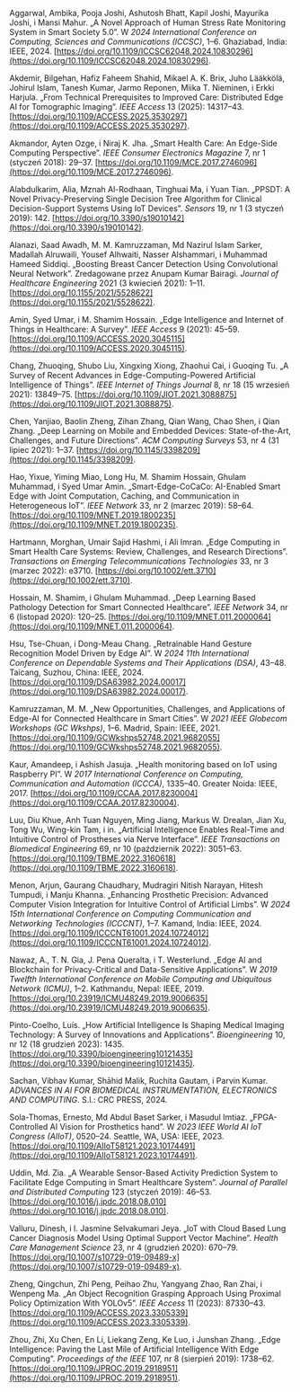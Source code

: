 Aggarwal, Ambika, Pooja Joshi, Ashutosh Bhatt, Kapil Joshi, Mayurika Joshi, i Mansi Mahur. „A Novel Approach of Human Stress Rate Monitoring System in Smart Society 5.0”. W _2024 International Conference on Computing, Sciences and Communications (ICCSC)_, 1–6. Ghaziabad, India: IEEE, 2024. [https://doi.org/10.1109/ICCSC62048.2024.10830296](https://doi.org/10.1109/ICCSC62048.2024.10830296).

Akdemir, Bilgehan, Hafiz Faheem Shahid, Mikael A. K. Brix, Juho Lääkkölä, Johirul Islam, Tanesh Kumar, Jarmo Reponen, Miika T. Nieminen, i Erkki Harjula. „From Technical Prerequisites to Improved Care: Distributed Edge AI for Tomographic Imaging”. _IEEE Access_ 13 (2025): 14317–43. [https://doi.org/10.1109/ACCESS.2025.3530297](https://doi.org/10.1109/ACCESS.2025.3530297).

Akmandor, Ayten Ozge, i Niraj K. Jha. „Smart Health Care: An Edge-Side Computing Perspective”. _IEEE Consumer Electronics Magazine_ 7, nr 1 (styczeń 2018): 29–37. [https://doi.org/10.1109/MCE.2017.2746096](https://doi.org/10.1109/MCE.2017.2746096).

Alabdulkarim, Alia, Mznah Al-Rodhaan, Tinghuai Ma, i Yuan Tian. „PPSDT: A Novel Privacy-Preserving Single Decision Tree Algorithm for Clinical Decision-Support Systems Using IoT Devices”. _Sensors_ 19, nr 1 (3 styczeń 2019): 142. [https://doi.org/10.3390/s19010142](https://doi.org/10.3390/s19010142).

Alanazi, Saad Awadh, M. M. Kamruzzaman, Md Nazirul Islam Sarker, Madallah Alruwaili, Yousef Alhwaiti, Nasser Alshammari, i Muhammad Hameed Siddiqi. „Boosting Breast Cancer Detection Using Convolutional Neural Network”. Zredagowane przez Anupam Kumar Bairagi. _Journal of Healthcare Engineering_ 2021 (3 kwiecień 2021): 1–11. [https://doi.org/10.1155/2021/5528622](https://doi.org/10.1155/2021/5528622).

Amin, Syed Umar, i M. Shamim Hossain. „Edge Intelligence and Internet of Things in Healthcare: A Survey”. _IEEE Access_ 9 (2021): 45–59. [https://doi.org/10.1109/ACCESS.2020.3045115](https://doi.org/10.1109/ACCESS.2020.3045115).

Chang, Zhuoqing, Shubo Liu, Xingxing Xiong, Zhaohui Cai, i Guoqing Tu. „A Survey of Recent Advances in Edge-Computing-Powered Artificial Intelligence of Things”. _IEEE Internet of Things Journal_ 8, nr 18 (15 wrzesień 2021): 13849–75. [https://doi.org/10.1109/JIOT.2021.3088875](https://doi.org/10.1109/JIOT.2021.3088875).

Chen, Yanjiao, Baolin Zheng, Zihan Zhang, Qian Wang, Chao Shen, i Qian Zhang. „Deep Learning on Mobile and Embedded Devices: State-of-the-Art, Challenges, and Future Directions”. _ACM Computing Surveys_ 53, nr 4 (31 lipiec 2021): 1–37. [https://doi.org/10.1145/3398209](https://doi.org/10.1145/3398209).

Hao, Yixue, Yiming Miao, Long Hu, M. Shamim Hossain, Ghulam Muhammad, i Syed Umar Amin. „Smart-Edge-CoCaCo: AI-Enabled Smart Edge with Joint Computation, Caching, and Communication in Heterogeneous IoT”. _IEEE Network_ 33, nr 2 (marzec 2019): 58–64. [https://doi.org/10.1109/MNET.2019.1800235](https://doi.org/10.1109/MNET.2019.1800235).

Hartmann, Morghan, Umair Sajid Hashmi, i Ali Imran. „Edge Computing in Smart Health Care Systems: Review, Challenges, and Research Directions”. _Transactions on Emerging Telecommunications Technologies_ 33, nr 3 (marzec 2022): e3710. [https://doi.org/10.1002/ett.3710](https://doi.org/10.1002/ett.3710).

Hossain, M. Shamim, i Ghulam Muhammad. „Deep Learning Based Pathology Detection for Smart Connected Healthcare”. _IEEE Network_ 34, nr 6 (listopad 2020): 120–25. [https://doi.org/10.1109/MNET.011.2000064](https://doi.org/10.1109/MNET.011.2000064).

Hsu, Tse-Chuan, i Dong-Meau Chang. „Retrainable Hand Gesture Recognition Model Driven by Edge AI”. W _2024 11th International Conference on Dependable Systems and Their Applications (DSA)_, 43–48. Taicang, Suzhou, China: IEEE, 2024. [https://doi.org/10.1109/DSA63982.2024.00017](https://doi.org/10.1109/DSA63982.2024.00017).

Kamruzzaman, M. M. „New Opportunities, Challenges, and Applications of Edge-AI for Connected Healthcare in Smart Cities”. W _2021 IEEE Globecom Workshops (GC Wkshps)_, 1–6. Madrid, Spain: IEEE, 2021. [https://doi.org/10.1109/GCWkshps52748.2021.9682055](https://doi.org/10.1109/GCWkshps52748.2021.9682055).

Kaur, Amandeep, i Ashish Jasuja. „Health monitoring based on IoT using Raspberry PI”. W _2017 International Conference on Computing, Communication and Automation (ICCCA)_, 1335–40. Greater Noida: IEEE, 2017. [https://doi.org/10.1109/CCAA.2017.8230004](https://doi.org/10.1109/CCAA.2017.8230004).

Luu, Diu Khue, Anh Tuan Nguyen, Ming Jiang, Markus W. Drealan, Jian Xu, Tong Wu, Wing-kin Tam, i in. „Artificial Intelligence Enables Real-Time and Intuitive Control of Prostheses via Nerve Interface”. _IEEE Transactions on Biomedical Engineering_ 69, nr 10 (październik 2022): 3051–63. [https://doi.org/10.1109/TBME.2022.3160618](https://doi.org/10.1109/TBME.2022.3160618).

Menon, Arjun, Gaurang Chaudhary, Mudragiri Nitish Narayan, Hitesh Tumpudi, i Manju Khanna. „Enhancing Prosthetic Precision: Advanced Computer Vision Integration for Intuitive Control of Artificial Limbs”. W _2024 15th International Conference on Computing Communication and Networking Technologies (ICCCNT)_, 1–7. Kamand, India: IEEE, 2024. [https://doi.org/10.1109/ICCCNT61001.2024.10724012](https://doi.org/10.1109/ICCCNT61001.2024.10724012).

Nawaz, A., T. N. Gia, J. Pena Queralta, i T. Westerlund. „Edge AI and Blockchain for Privacy-Critical and Data-Sensitive Applications”. W _2019 Twelfth International Conference on Mobile Computing and Ubiquitous Network (ICMU)_, 1–2. Kathmandu, Nepal: IEEE, 2019. [https://doi.org/10.23919/ICMU48249.2019.9006635](https://doi.org/10.23919/ICMU48249.2019.9006635).

Pinto-Coelho, Luís. „How Artificial Intelligence Is Shaping Medical Imaging Technology: A Survey of Innovations and Applications”. _Bioengineering_ 10, nr 12 (18 grudzień 2023): 1435. [https://doi.org/10.3390/bioengineering10121435](https://doi.org/10.3390/bioengineering10121435).

Sachan, Vibhav Kumar, Shāhid Malik, Ruchita Gautam, i Parvin Kumar. _ADVANCES IN AI FOR BIOMEDICAL INSTRUMENTATION, ELECTRONICS AND COMPUTING_. S.l.: CRC PRESS, 2024.

Sola-Thomas, Ernesto, Md Abdul Baset Sarker, i Masudul Imtiaz. „FPGA-Controlled AI Vision for Prosthetics hand”. W _2023 IEEE World AI IoT Congress (AIIoT)_, 0520–24. Seattle, WA, USA: IEEE, 2023. [https://doi.org/10.1109/AIIoT58121.2023.10174491](https://doi.org/10.1109/AIIoT58121.2023.10174491).

Uddin, Md. Zia. „A Wearable Sensor-Based Activity Prediction System to Facilitate Edge Computing in Smart Healthcare System”. _Journal of Parallel and Distributed Computing_ 123 (styczeń 2019): 46–53. [https://doi.org/10.1016/j.jpdc.2018.08.010](https://doi.org/10.1016/j.jpdc.2018.08.010).

Valluru, Dinesh, i I. Jasmine Selvakumari Jeya. „IoT with Cloud Based Lung Cancer Diagnosis Model Using Optimal Support Vector Machine”. _Health Care Management Science_ 23, nr 4 (grudzień 2020): 670–79. [https://doi.org/10.1007/s10729-019-09489-x](https://doi.org/10.1007/s10729-019-09489-x).

Zheng, Qingchun, Zhi Peng, Peihao Zhu, Yangyang Zhao, Ran Zhai, i Wenpeng Ma. „An Object Recognition Grasping Approach Using Proximal Policy Optimization With YOLOv5”. _IEEE Access_ 11 (2023): 87330–43. [https://doi.org/10.1109/ACCESS.2023.3305339](https://doi.org/10.1109/ACCESS.2023.3305339).

Zhou, Zhi, Xu Chen, En Li, Liekang Zeng, Ke Luo, i Junshan Zhang. „Edge Intelligence: Paving the Last Mile of Artificial Intelligence With Edge Computing”. _Proceedings of the IEEE_ 107, nr 8 (sierpień 2019): 1738–62. [https://doi.org/10.1109/JPROC.2019.2918951](https://doi.org/10.1109/JPROC.2019.2918951).